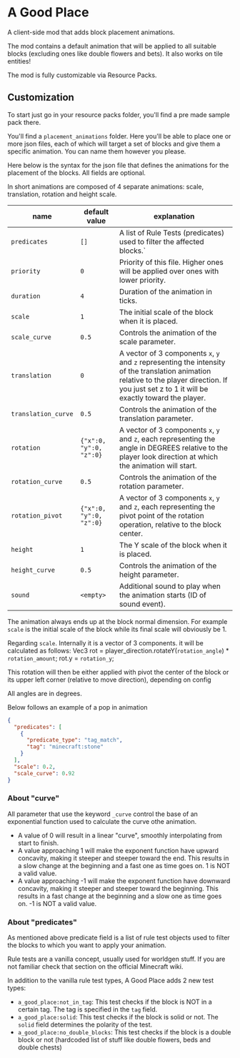 # A Good Place

A client-side mod that adds block placement animations.

The mod contains a default animation that will be applied to all suitable blocks (excluding ones like double flowers and
bets).
It also works on tile entities!

The mod is fully customizable via Resource Packs.

## Customization

To start just go in your resource packs folder, you'll find a pre made sample pack there.

You'll find a `placement_animations` folder. Here you'll be able to place one or more json files, each of which will
target a set of blocks and give them a specific animation. You can name them however you please.

Here below is the syntax for the json file that defines the animations for the placement of the blocks.
All fields are optional.

In short animations are composed of 4 separate animations: scale, translation, rotation and height scale.

| name                | default value           | explanation                                                                                                                                                                                      |
|---------------------|-------------------------|--------------------------------------------------------------------------------------------------------------------------------------------------------------------------------------------------|
| `predicates`        | `[]`                    | A list of Rule Tests (predicates) used to filter the affected blocks.`                                                                                                                           |
| `priority`          | `0`                     | Priority of this file. Higher ones will be applied over ones with lower priority.                                                                                                                |
| `duration`          | `4`                     | Duration of the animation in ticks.                                                                                                                                                              |
| `scale`             | `1`                     | The initial scale of the block when it is placed.                                                                                                                                                |
| `scale_curve`       | `0.5`                   | Controls the animation of the scale parameter.                                                                                                                                                   |
| `translation`       | `0`                     | A vector of 3 components `x`, `y` and `z` representing the intensity of the translation animation relative to the player direction. If you just set z to 1 it will be exactly toward the player. |
| `translation_curve` | `0.5`                   | Controls the animation of the translation parameter.                                                                                                                                             |
| `rotation`          | `{"x":0, "y":0, "z":0}` | A vector of 3 components `x`, `y` and `z`, each representing the angle in DEGREES relative to the player look direction at which the animation will start.                                       |
| `rotation_curve`    | `0.5`                   | Controls the animation of the rotation parameter.                                                                                                                                                |
| `rotation_pivot`    | `{"x":0, "y":0, "z":0}` | A vector of 3 components `x`, `y` and `z`, each representing the pivot point of the rotation operation, relative to the block center.                                                            |
| `height`            | `1`                     | The Y scale of the block when it is placed.                                                                                                                                                      |
| `height_curve`      | `0.5`                   | Controls the animation of the height parameter.                                                                                                                                                  |
| `sound`             | `<empty>`               | Additional sound to play when the animation starts (ID of sound event).                                                                                                                          |

The animation always ends up at the block normal dimension.
For example `scale` is the initial scale of the block while its final scale will obviously be 1.

Regarding `scale`. Internally it is a vector of 3 components.
it will be calculated as follows:
Vec3 rot = player_direction.rotateY(`rotation_angle`) * `rotation_amount`;
rot.y = `rotation_y`;

This rotation will then be either applied with pivot the center of the block or its upper left corner (relative to move
direction), depending on config

All angles are in degrees.

Below follows an example of a pop in animation

```json
{
  "predicates": [
    {
      "predicate_type": "tag_match",
      "tag": "minecraft:stone"
    }
  ],
  "scale": 0.2,
  "scale_curve": 0.92
}
```

### About "curve"

All parameter that use the keyword `_curve` control the base of an exponential function used to calculate the curve othe
animation.

- A value of 0 will result in a linear "curve", smoothly interpolating from start to finish.
- A value approaching 1 will make the exponent function have upward concavity, making it steeper and steeper toward the
  end. This results in a slow change at the beginning and a fast one as time goes on. 1 is NOT a valid value.
- A value approaching -1 will make the exponent function have downward concavity, making it steeper and steeper toward
  the beginning. This results in a fast change at the beginning and a slow one as time goes on. -1 is NOT a valid value.

### About "predicates"

As mentioned above predicate field is a list of rule test objects used to filter the blocks to which you want to apply
your animation.

Rule tests are a vanilla concept, usually used for worldgen stuff.
If you are not familiar check that section on the official Minecraft wiki.

In addition to the vanilla rule test types, A Good Place adds 2 new test types:

- `a_good_place:not_in_tag`: This test checks if the block is NOT in a certain tag. The tag is specified in the `tag`
  field.
- `a_good_place:solid`: This test checks if the block is solid or not. The `solid` field determines the polarity of the
  test.
- `a_good_place:no_double_blocks`: This test checks if the block is a double block or not (hardcoded list of stuff like double flowers, beds and double chests)